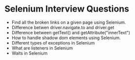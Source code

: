 # Selenium Interview Questions

* Find all the broken links on a given page using Selenium.
* Difference betwen driver.navigate.to and driver.get
* Difference between getText() and getAttribute("innerText")
* How to handle shadow dom elements using Selenium.
* Different types of exceptions in Selenium
* What are listeners in Selenium
* Waits in Selenium
